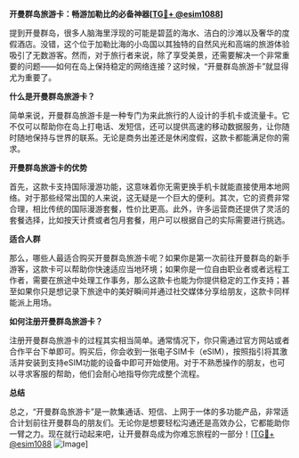 **开曼群岛旅游卡：畅游加勒比的必备神器[[TG💪+ @esim1088](https://t.me/s/esim1088)]**

提到开曼群岛，很多人脑海里浮现的可能是碧蓝的海水、洁白的沙滩以及奢华的度假酒店。没错，这个位于加勒比海的小岛国以其独特的自然风光和高端的旅游体验吸引了无数游客。然而，对于旅行者来说，除了享受美景，还需要解决一个非常重要的问题——如何在岛上保持稳定的网络连接？这时候，“开曼群岛旅游卡”就显得尤为重要了。

**什么是开曼群岛旅游卡？**

简单来说，开曼群岛旅游卡是一种专门为来此旅行的人设计的手机卡或流量卡。它不仅可以帮助你在岛上打电话、发短信，还可以提供高速的移动数据服务，让你随时随地保持与世界的联系。无论是商务出差还是休闲度假，这款卡都能满足你的需求。

**开曼群岛旅游卡的优势**

首先，这款卡支持国际漫游功能，这意味着你无需更换手机卡就能直接使用本地网络。对于那些经常出国的人来说，这无疑是一个巨大的便利。其次，它的资费非常合理，相比传统的国际漫游套餐，性价比更高。此外，许多运营商还提供了灵活的套餐选择，比如按天计费或者包月套餐，用户可以根据自己的实际需要进行挑选。

**适合人群**

那么，哪些人最适合购买开曼群岛旅游卡呢？如果你是第一次前往开曼群岛的新手游客，这款卡可以帮助你快速适应当地环境；如果你是一位自由职业者或者远程工作者，需要在旅途中处理工作事务，那么这款卡也能为你提供稳定的工作支持；甚至如果你只是想记录下旅途中的美好瞬间并通过社交媒体分享给朋友，这款卡同样能派上用场。

**如何注册开曼群岛旅游卡？**

注册开曼群岛旅游卡的过程其实相当简单。通常情况下，你只需通过官方网站或者合作平台下单即可。购买后，你会收到一张电子SIM卡（eSIM），按照指引将其激活并安装到支持eSIM功能的设备中即可开始使用。对于不熟悉操作的朋友，也可以寻求客服的帮助，他们会耐心地指导你完成整个流程。

**总结**

总之，“开曼群岛旅游卡”是一款集通话、短信、上网于一体的多功能产品，非常适合计划前往开曼群岛的朋友们。无论你是想要轻松沟通还是高效办公，它都能助你一臂之力。现在就行动起来吧，让开曼群岛成为你难忘旅程的一部分！[[TG💪+ @esim1088](https://t.me/s/esim1088) ![Image](https://i.postimg.cc/4NQfJmqS/Snipaste-2025-05-13-00-14-12.png)]